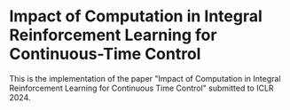 # Impact of Computation in Integral Reinforcement Learning for Continuous-Time Control
This is the implementation of the paper "Impact of Computation in Integral Reinforcement Learning for Continuous Time Control" submitted to ICLR 2024.
## 